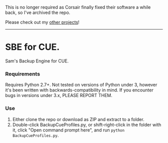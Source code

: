 This is no longer required as Corsair finally fixed their software a while back, so I've archived the repo.

Please check out my [other projects](https://github.com/sam-cross)!

----

# SBE for CUE.

Sam's Backup Engine for CUE.

### Requirements

Requires Python 2.7+. Not tested on versions of Python under 3, however it's been written with backwards-compatibility in mind. If you encounter bugs in versions under 3.x, PLEASE REPORT THEM.

### Use

1. Either clone the repo or download as ZIP and extract to a folder.
2. Double-click BackupCueProfiles.py, or shift-right-click in the folder with it, click "Open command prompt here", and run `python BackupCueProfiles.py`.
